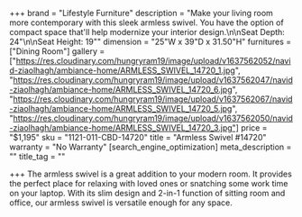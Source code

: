 +++
brand = "Lifestyle Furniture"
description = "Make your living room more contemporary with this sleek armless swivel. You have the option of compact space that'll help modernize your interior design.\n\nSeat Depth: 24\"\n\nSeat Height: 19\""
dimension = "25\"W x 39\"D x 31.50\"H"
furnitures = ["Dining Room"]
gallery = ["https://res.cloudinary.com/hungryram19/image/upload/v1637562052/navid-ziaolhagh/ambiance-home/ARMLESS_SWIVEL_14720_1.jpg", "https://res.cloudinary.com/hungryram19/image/upload/v1637562047/navid-ziaolhagh/ambiance-home/ARMLESS_SWIVEL_14720_6.jpg", "https://res.cloudinary.com/hungryram19/image/upload/v1637562067/navid-ziaolhagh/ambiance-home/ARMLESS_SWIVEL_14720_5.jpg", "https://res.cloudinary.com/hungryram19/image/upload/v1637562050/navid-ziaolhagh/ambiance-home/ARMLESS_SWIVEL_14720_3.jpg"]
price = "$1,195"
sku = "1121-011-CBD-14720"
title = "Armless Swivel #14720"
warranty = "No Warranty"
[search_engine_optimization]
meta_description = ""
title_tag = ""

+++
The armless swivel is a great addition to your modern room. It provides the perfect place for relaxing with loved ones or snatching some work time on your laptop. With its slim design and 2-in-1 function of sitting room and office, our armless swivel is versatile enough for any space.